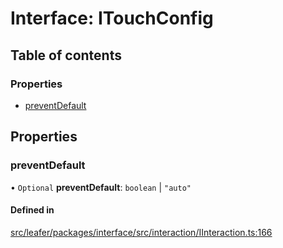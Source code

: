 # Interface: ITouchConfig

## Table of contents

### Properties

- [preventDefault](ITouchConfig.md#preventdefault)

## Properties

### preventDefault

• `Optional` **preventDefault**: `boolean` \| ``"auto"``

#### Defined in

[src/leafer/packages/interface/src/interaction/IInteraction.ts:166](https://github.com/leaferjs/leafer/blob/56c6de6d1ac5072088c765b725fa724d56b9e5ef/packages/interface/src/interaction/IInteraction.ts#L166)
